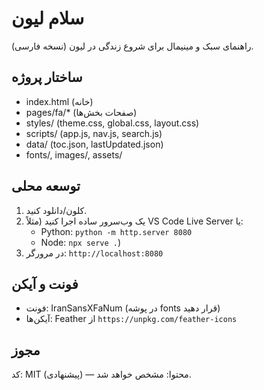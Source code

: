 # سلام لیون

راهنمای سبک و مینیمال برای شروع زندگی در لیون (نسخه فارسی).

## ساختار پروژه
- index.html (خانه)
- pages/fa/* (صفحات بخش‌ها)
- styles/ (theme.css, global.css, layout.css)
- scripts/ (app.js, nav.js, search.js)
- data/ (toc.json, lastUpdated.json)
- fonts/, images/, assets/

## توسعه محلی
1. کلون/دانلود کنید.
2. یک وب‌سرور ساده اجرا کنید (مثلاً VS Code Live Server یا:
   - Python: `python -m http.server 8080`
   - Node: `npx serve .`)
3. در مرورگر: `http://localhost:8080`

## فونت و آیکن
- فونت: IranSansXFaNum (در پوشه fonts قرار دهید)
- آیکن‌ها: Feather از `https://unpkg.com/feather-icons`

## مجوز
کد: MIT (پیشنهادی) — محتوا: مشخص خواهد شد.

